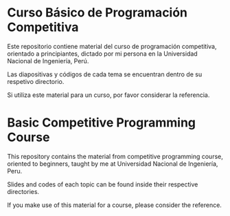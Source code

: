 # Curso Básico de Programación Competitiva
Este repositorio contiene material del curso de programación competitiva, orientado a principiantes, dictado por mi persona en la Universidad Nacional de Ingeniería, Perú.

Las diapositivas y códigos de cada tema se encuentran dentro de su respetivo directorio.

Si utiliza este material para un curso, por favor considerar la referencia.

# Basic Competitive Programming Course
This repository contains the material from competitive programming course, oriented to beginners, taught by me at Universidad Nacional de Ingeniería, Peru.

Slides and codes of each topic can be found inside their respective directories.

If you make use of this material for a course, please consider the reference.
